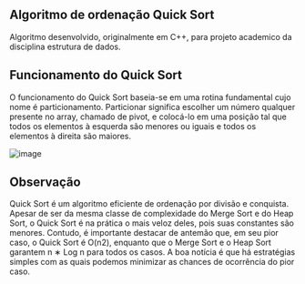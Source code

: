 ## Algoritmo de ordenação Quick Sort
Algoritmo desenvolvido, originalmente em C++, para projeto academico da disciplina estrutura de dados.

## Funcionamento do Quick Sort
O funcionamento do Quick Sort baseia-se em uma rotina fundamental cujo nome é particionamento. Particionar significa escolher um número qualquer presente no array, chamado de pivot, e colocá-lo em uma posição tal que todos os elementos à esquerda são menores ou iguais e todos os elementos à direita são maiores.

![image](https://github.com/GabrielFerreiraMendes/QuickSort/assets/14356303/bdac2a8f-62d2-447b-a311-9b63faf853aa)

## Observação
Quick Sort é um algoritmo eficiente de ordenação por divisão e conquista. Apesar de ser da mesma classe de complexidade do Merge Sort e do Heap Sort, o Quick Sort é na prática o mais veloz deles, pois suas constantes são menores. Contudo, é importante destacar de antemão que, em seu pior caso, o Quick Sort é O(n2), enquanto que o Merge Sort e o Heap Sort garantem n ∗ Log n para todos os casos. A boa notícia é que há estratégias simples com as quais podemos minimizar as chances de ocorrência do pior caso.
